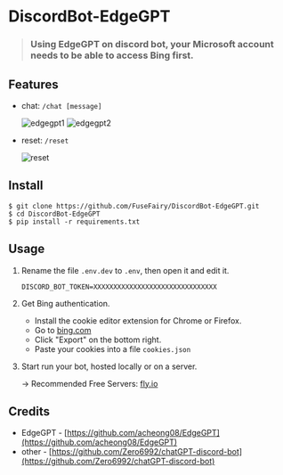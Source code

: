 # DiscordBot-EdgeGPT
> ### Using EdgeGPT on discord bot, your Microsoft account needs to be able to access Bing first.

## Features
* chat: `/chat [message]`

  ![edgegpt1](https://i.imgur.com/SLv6dpp.png)
  ![edgegpt2](https://i.imgur.com/cnJmY79.png)

* reset: `/reset`

  ![reset](https://i.imgur.com/Csst7Y3.png)

## Install
```
$ git clone https://github.com/FuseFairy/DiscordBot-EdgeGPT.git
$ cd DiscordBot-EdgeGPT
$ pip install -r requirements.txt
```

## Usage
1. Rename the file `.env.dev` to `.env`, then open it and edit it.
   ```
   DISCORD_BOT_TOKEN=XXXXXXXXXXXXXXXXXXXXXXXXXXXXXXX
   ```
   
2. Get Bing authentication.
   * Install the cookie editor extension for Chrome or Firefox.
   * Go to [bing.com](http://bing.com/chat)
   * Click "Export" on the bottom right.
   * Paste your cookies into a file `cookies.json`

4. Start run your bot, hosted locally or on a server.

   -> Recommended Free Servers: [fly.io](https://fly.io/)

## Credits
* EdgeGPT - [https://github.com/acheong08/EdgeGPT](https://github.com/acheong08/EdgeGPT)
* other - [https://github.com/Zero6992/chatGPT-discord-bot](https://github.com/Zero6992/chatGPT-discord-bot)
